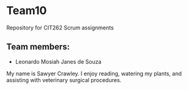 # Team10
Repository for CIT262 Scrum assignments

## Team members:

* Leonardo Mosiah Janes de Souza

My name is Sawyer Crawley. I enjoy reading, watering my plants, and assisting with veterinary surgical procedures. 
